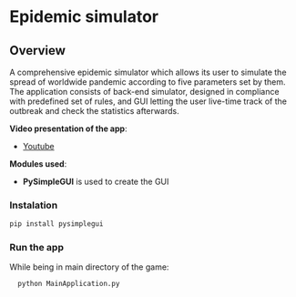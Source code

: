 # Epidemic simulator
## Overview
A comprehensive epidemic simulator which allows its user to simulate the spread of worldwide pandemic according to five parameters set by them. The application consists of back-end simulator, designed in compliance with predefined set of rules, and GUI letting the user live-time track of the outbreak and check the  statistics afterwards. 

**Video presentation of the app**:  
- [Youtube](https://www.youtube.com/watch?v=HyEn4JGkcQ8)

**Modules used**:
- **PySimpleGUI** is used to create the GUI

### Instalation
``` bash
pip install pysimplegui
```

### Run the app
  While being in main directory of the game:
  ``` bash
    python MainApplication.py     
  ```

